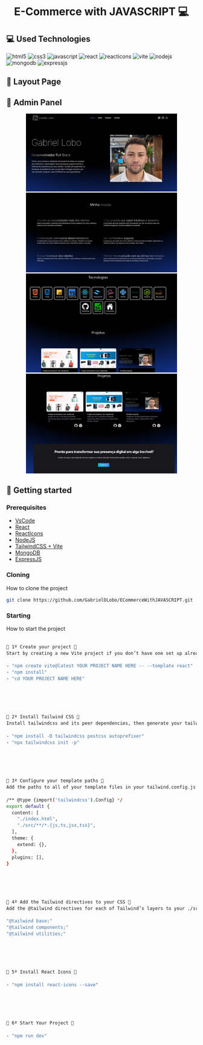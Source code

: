 [HTML5__BADGE]:https://img.shields.io/badge/html5-%23E34F26.svg?style=for-the-badge&logo=html5&logoColor=white
[JAVASCRIPT__BADGE]: https://img.shields.io/badge/Javascript-000?style=for-the-badge&logo=javascript
[REACT__BADGE]: https://img.shields.io/badge/React-005CFE?style=for-the-badge&logo=react
[CSS3__BADGE]: https://img.shields.io/badge/CSS3-1572B6?style=for-the-badge&logo=css3&logoColor=white
[VITE__BADGE]: https://img.shields.io/badge/Vite-646CFF?style=for-the-badge&logo=Vite&logoColor=white
[REACTICONS__BADGE]: https://img.shields.io/badge/React--Icons-61DAFB?style=for-the-badge&logo=react&logoColor=white
[NODEJS__BADGE]: https://camo.githubusercontent.com/0d58facab1be74748c39244ff3d990ae8ddd765af40263ed006219154ba90649/68747470733a2f2f696d672e736869656c64732e696f2f62616467652f6e6f64652e6a732d3644413535463f7374796c653d666f722d7468652d6261646765266c6f676f3d6e6f64652e6a73266c6f676f436f6c6f723d7768697465
[MONGODB__BADGE]: https://img.shields.io/badge/-MongoDB-13aa52?style=for-the-badge&logo=mongodb&logoColor=white
[EXPRESSJS__BADGE]:https://img.shields.io/badge/express.js-%23404d59.svg?style=for-the-badge&logo=express&logoColor=%2361DAFB

<h1 align="center" style="font-weight: bold;"> E-Commerce with JAVASCRIPT 💻</h1>

<h2 id="layout">💻 Used Technologies</h2>

![html5][HTML5__BADGE]
![css3][CSS3__BADGE]
![javascript][JAVASCRIPT__BADGE]
![react][REACT__BADGE]
![reacticons][REACTICONS__BADGE]
![vite][VITE__BADGE]
![nodejs][NODEJS__BADGE]
![mongodb][MONGODB__BADGE]
![expressjs][EXPRESSJS__BADGE]


<h2 id="layout">🎨 Layout Page</h2>

<p align="center">

</p>

<h2 id="layout">🎨 Admin Panel </h2>

<p align="center">
    <img src="https://github.com/GabrielDLobo/LPGabrielLobo/blob/main/src/assets/ImgPortfolioPessoalGabrielLobo.jpg" alt="Image Example" width="400px">
    <img src="https://github.com/GabrielDLobo/LPGabrielLobo/blob/main/src/assets/ImgPortfolioPessoalGabrielLoboAbout.jpg" alt="Image Example" width="400px">
    <img src="https://github.com/GabrielDLobo/LPGabrielLobo/blob/main/src/assets/ImgPortfolioPessoalGabrielLoboTechnologiesAndProjects.jpg" alt="Image Example" width="400px">
    <img src="https://github.com/GabrielDLobo/LPGabrielLobo/blob/main/src/assets/ImgPortfolioPessoalGabrielLoboContact.jpg" alt="Image Example" width="400px">
</p>

<h2 id="started">🚀 Getting started</h2>

<h3>Prerequisites</h3>

- [VsCode](https://code.visualstudio.com/download)
- [React](https://react.dev/learn/start-a-new-react-project)
- [ReactIcons](https://react-icons.github.io/react-icons/)
- [NodeJS](https://nodejs.org/pt)
- [TailwindCSS + Vite](https://tailwindcss.com/docs/guides/vite)
- [MongoDB](https://www.mongodb.com/)
- [ExpressJS](https://expressjs.com/pt-br/)


<h3>Cloning</h3>

How to clone the project

```bash
git clone https://github.com/GabrielDLobo/ECommerceWithJAVASCRIPT.git
```

<h3>Starting</h3>

How to start the project

```bash

📌 1º Create your project 📌 
Start by creating a new Vite project if you don’t have one set up already. The most common approach is to use Create Vite.

- "npm create vite@latest YOUR PROJECT NAME HERE -- --template react"
- "npm install"
- "cd YOUR PROJECT NAME HERE"





📌 2º Install Tailwind CSS 📌
Install tailwindcss and its peer dependencies, then generate your tailwind.config.js and postcss.config.js files.

- "npm install -D tailwindcss postcss autoprefixer"
- "npx tailwindcss init -p"





📌 3º Configure your template paths 📌
Add the paths to all of your template files in your tailwind.config.js file.

/** @type {import('tailwindcss').Config} */
export default {
  content: [
    "./index.html",
    "./src/**/*.{js,ts,jsx,tsx}",
  ],
  theme: {
    extend: {},
  },
  plugins: [],
}





📌 4º Add the Tailwind directives to your CSS 📌
Add the @tailwind directives for each of Tailwind’s layers to your ./src/index.css file.

"@tailwind base;"
"@tailwind components;"
"@tailwind utilities;"





📌 5º Install React Icons 📌

- "npm install react-icons --save"





📌 6º Start Your Project 📌

- "npm run dev"

```
